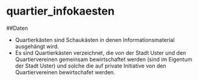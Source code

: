 # quartier_infokaesten

##Daten
* Quartierkästen sind Schaukästen in denen Informationsmaterial ausgehängt wird.
* Es sind Quartierkästen verzeichnet, die  von der Stadt Uster und den Quartiervereinen gemeinsam bewirtschaftet werden (sind im Eigentum der Stadt Uster) und solche die auf private Initiative von den Quartiervereinen bewirtschafet werden.
